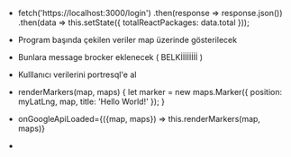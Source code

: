 - fetch('https://localhost:3000/login')
  .then(response => response.json())
  .then(data => this.setState({ totalReactPackages: data.total }));

- Program başında çekilen veriler map üzerinde gösterilecek

- Bunlara message brocker eklenecek ( BELKİİİİİİİİ )
- Kulllanıcı verilerini portresql'e al

- renderMarkers(map, maps) {
  let marker = new maps.Marker({
  position: myLatLng,
  map,
  title: 'Hello World!'
  });
  }
- onGoogleApiLoaded={({map, maps}) => this.renderMarkers(map, maps)}
- <Marker lat={props.lat} lng={props.lng}} />
